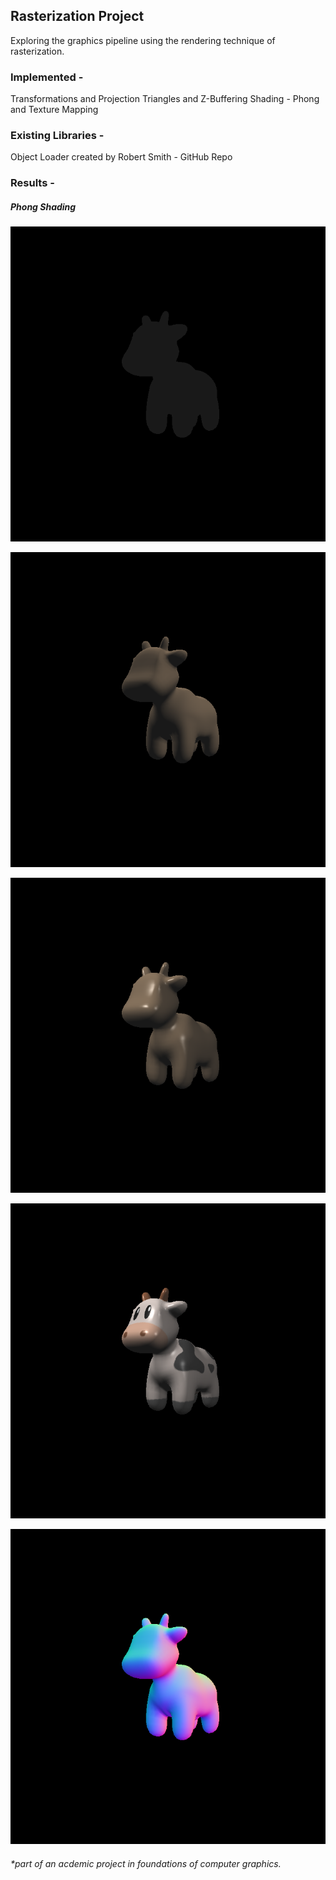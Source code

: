 ## Rasterization Project

Exploring the graphics pipeline using the rendering technique of rasterization.

### Implemented -
  Transformations and Projection
  Triangles and Z-Buffering
  Shading - Phong and Texture Mapping

### Existing Libraries -
  Object Loader created by Robert Smith - GitHub Repo

### Results -
  ##### Phong Shading
  ![Ambient](https://github.com/codesavory/Rasterizer_Course/blob/master/output%20images/ambient.png "Ambient portion of Phong Shading")
  
  ![Diffuse](https://github.com/codesavory/Rasterizer_Course/blob/master/output%20images/proper_diffuse.png "Diffuse portion of Phong Shading")
  
  ![Phong Shader](https://github.com/codesavory/Rasterizer_Course/blob/master/output%20images/spec%2Bdiffuse.png "Phong Shading")
  
  ![Texture Shader](https://github.com/codesavory/Rasterizer_Course/blob/master/output%20images/textured_cow.png "Texture Mapping")
  
  ![Normal Shader](https://github.com/codesavory/Rasterizer_Course/blob/master/output%20images/vertex_normal.png "Normal Shader")

###### *part of an acdemic project in foundations of computer graphics.
